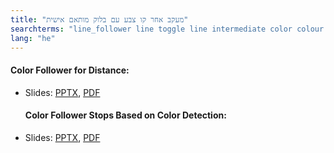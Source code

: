 ```yaml
---
title: "מעקב אחר קו צבע עם בלוק מותאם אישית"
searchterms: "line_follower line toggle line intermediate color colour colour_sensor sensors follower linefollower tracker line_traker my_blocks sensor_block מעקב_אחר_קו_צבע_עם_בלוק_מותאם_אישית"
lang: "he"
---
```

 <h4>Color Follower for Distance:</h4>
 <ul>
 <li class="ng-binding">Slides:
 <a href="translations/he/intermediate/ColorFollowerDistance.pptx">PPTX</a>,
 <a href="translations/he/intermediate/ColorFollowerDistance.pdf">PDF</a>
 </li>
 <h4>Color Follower Stops Based on Color Detection:</h4>
 <li class="ng-binding">Slides:
 <a href="translations/he/intermediate/ColorFollowerSensor.pptx">PPTX</a>,
 <a href="translations/he/intermediate/ColorFollowerSensor.pdf">PDF</a>
 </li>
 </ul>
